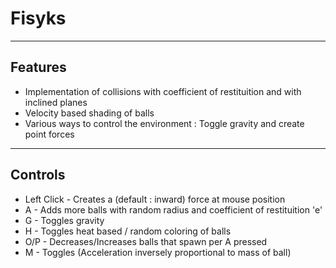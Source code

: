 <h1>Fisyks</h1>
<hr/>
<h2>Features</h2>
<ul>
  <li>Implementation of collisions with coefficient of restituition and with inclined planes</li>
  <li>Velocity based shading of balls</li>
  <li>Various ways to control the environment : Toggle gravity and create point forces</li>
</ul>
<hr/>
<h2>Controls</h2>
<ul>
  <li>Left Click - Creates a (default : inward) force at mouse position</li>
  <li>A - Adds more balls with random radius and coefficient of restituition 'e'</li>
  <li>G - Toggles gravity</li>
  <li>H - Toggles heat based / random coloring of balls</li>
  <li>O/P - Decreases/Increases balls that spawn per A pressed</li>
  <li>M - Toggles (Acceleration inversely proportional to mass of ball)</li>
</ul>
